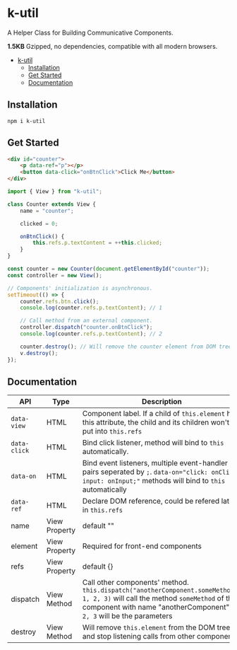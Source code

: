 # k-util

A Helper Class for Building Communicative Components.

**1.5KB** Gzipped, no dependencies, compatible with all modern browsers.

-   [k-util](#k-util)
    -   [Installation](#installation)
    -   [Get Started](#get-started)
    -   [Documentation](#documentation)

## Installation

```
npm i k-util
```

## Get Started

```html
<div id="counter">
	<p data-ref="p"></p>
	<button data-click="onBtnClick">Click Me</button>
</div>
```

```javascript
import { View } from "k-util";

class Counter extends View {
	name = "counter";

	clicked = 0;

	onBtnClick() {
		this.refs.p.textContent = ++this.clicked;
	}
}

const counter = new Counter(document.getElementById("counter"));
const controller = new View();

// Components' initialization is asynchronous.
setTimeout(() => {
	counter.refs.btn.click();
	console.log(counter.refs.p.textContent); // 1

	// Call method from an external component.
	controller.dispatch("counter.onBtnClick");
	console.log(counter.refs.p.textContent); // 2

	counter.destroy(); // Will remove the counter element from DOM tree
	v.destroy();
});
```

## Documentation

| API          | Type          | Description                                                                                                                                                                                              |
| ------------ | ------------- | -------------------------------------------------------------------------------------------------------------------------------------------------------------------------------------------------------- |
| `data-view`  | HTML          | Component label. If a child of `this.element` has this attribute, the child and its children won't be put into `this.refs`                                                                               |
| `data-click` | HTML          | Bind click listener, method will bind to `this` automatically.                                                                                                                                           |
| `data-on`    | HTML          | Bind event listeners, multiple event-handler pairs seperated by `;`. `data-on="click: onClick; input: onInput;"` methods will bind to `this` automatically                                               |
| `data-ref`   | HTML          | Declare DOM reference, could be refered later in `this.refs`                                                                                                                                             |
| name         | View Property | default ""                                                                                                                                                                                               |
| element      | View Property | Required for front-end components                                                                                                                                                                        |
| refs         | View Property | default {}                                                                                                                                                                                               |
| dispatch     | View Method   | Call other components' method. `this.dispatch("anotherComponent.someMethod", 1, 2, 3)` will call the method `someMethod` of the component with name "anotherComponent", `1, 2, 3` will be the parameters |
| destroy      | View Method   | Will remove `this.element` from the DOM tree, and stop listening calls from other components                                                                                                             |
